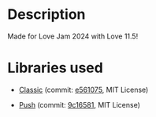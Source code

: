 # Description
Made for Love Jam 2024 with Love 11.5!

# Libraries used
* [Classic](https://github.com/rxi/classic/) (commit: [e561075](https://github.com/rxi/classic/commit/e5610756c98ac2f8facd7ab90c94e1a097ecd2c6), MIT License)

* [Push](https://github.com/Ulydev/push) (commit: [9c16581](https://github.com/Ulydev/push/commit/9c165816a14c868339c3cd0d22eed65c313c8bf8), MIT License)